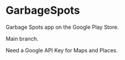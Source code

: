 # GarbageSpots
Garbage Spots app on the Google Play Store.

Main branch.

Need a Google API Key for Maps and Places.
